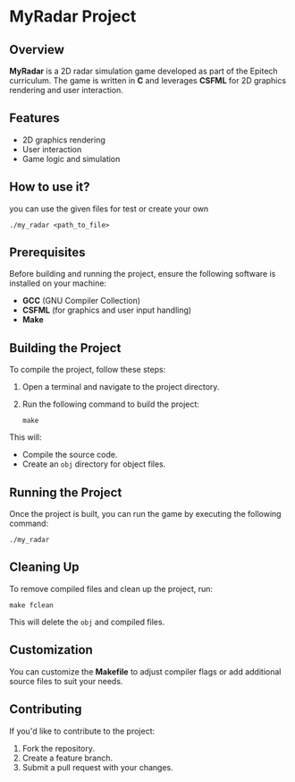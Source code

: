 
# MyRadar Project

## Overview  
**MyRadar** is a 2D radar simulation game developed as part of the Epitech curriculum. The game is written in **C** and leverages **CSFML** for 2D graphics rendering and user interaction.

## Features  
- 2D graphics rendering  
- User interaction  
- Game logic and simulation

## How to use it?

you can use the given files for test or create your own

   `./my_radar <path_to_file>`

## Prerequisites  
Before building and running the project, ensure the following software is installed on your machine:

- **GCC** (GNU Compiler Collection)  
- **CSFML** (for graphics and user input handling)  
- **Make**

## Building the Project  
To compile the project, follow these steps:

1. Open a terminal and navigate to the project directory.
2. Run the following command to build the project:

   `make`

This will:
- Compile the source code.
- Create an `obj` directory for object files.


## Running the Project  
Once the project is built, you can run the game by executing the following command:

   `./my_radar`

## Cleaning Up  
To remove compiled files and clean up the project, run:

   `make fclean`

This will delete the `obj` and compiled files.

## Customization  
You can customize the **Makefile** to adjust compiler flags or add additional source files to suit your needs.

## Contributing  
If you'd like to contribute to the project:
1. Fork the repository.
2. Create a feature branch.
3. Submit a pull request with your changes.
